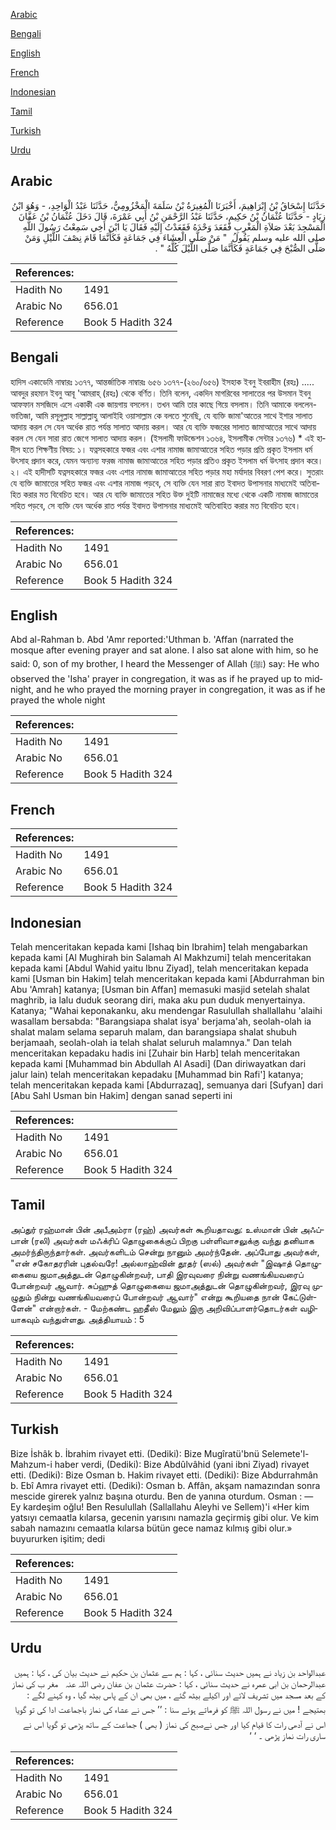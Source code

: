 [Arabic](#arabic)

[Bengali](#bengali)

[English](#english)

[French](#french)

[Indonesian](#indonesian)

[Tamil](#tamil)

[Turkish](#turkish)

[Urdu](#urdu)

## Arabic


<div dir="rtl" lang="ar" style={{fontSize:'larger',backgroundColor:'#f8f9fa',padding:20}}>
حَدَّثَنَا إِسْحَاقُ بْنُ إِبْرَاهِيمَ، أَخْبَرَنَا الْمُغِيرَةُ بْنُ سَلَمَةَ الْمَخْزُومِيُّ، حَدَّثَنَا عَبْدُ الْوَاحِدِ، - وَهُوَ ابْنُ زِيَادٍ - حَدَّثَنَا عُثْمَانُ بْنُ حَكِيمٍ، حَدَّثَنَا عَبْدُ الرَّحْمَنِ بْنُ أَبِي عَمْرَةَ، قَالَ دَخَلَ عُثْمَانُ بْنُ عَفَّانَ الْمَسْجِدَ بَعْدَ صَلاَةِ الْمَغْرِبِ فَقَعَدَ وَحْدَهُ فَقَعَدْتُ إِلَيْهِ فَقَالَ يَا ابْنَ أَخِي سَمِعْتُ رَسُولَ اللَّهِ صلى الله عليه وسلم يَقُولُ ‏ "‏ مَنْ صَلَّى الْعِشَاءَ فِي جَمَاعَةٍ فَكَأَنَّمَا قَامَ نِصْفَ اللَّيْلِ وَمَنْ صَلَّى الصُّبْحَ فِي جَمَاعَةٍ فَكَأَنَّمَا صَلَّى اللَّيْلَ كُلَّهُ ‏"‏ ‏.‏
</div>
<div style={{backgroundColor:'#f8f9fa',padding:20, marginBottom: 10}}><table> <thead> <tr> <th>References:</th> <th></th> </tr> </thead> <tbody><tr><td>Hadith No</td><td>1491</td></tr><tr><td>Arabic No</td><td>656.01</td></tr><tr><td>Reference</td><td>Book 5 Hadith 324</td></tr></tbody></table></div>

## Bengali


<div dir="ltr" lang="bn" style={{fontSize:'larger',backgroundColor:'#f8f9fa',padding:20}}>
হাদিস একাডেমি নাম্বারঃ ১৩৭৭, আন্তর্জাতিক নাম্বারঃ ৬৫৬ ১৩৭৭-(২৬০/৬৫৬) ইসহাক ইবনু ইবরাহীম (রহঃ) ..... আবদুর রহমান ইবনু আবূ 'আমরাহ্ (রহঃ) থেকে বর্ণিত। তিনি বলেন, একদিন মাগরিবের সালাতের পর উসমান ইবনু আফফান মসজিদে এসে একাকী এক জায়গায় বসলেন। তখন আমি তার কাছে গিয়ে বসলাম। তিনি আমাকে বললেন- ভাতিজা, আমি রসূলুল্লাহ সাল্লাল্লাহু আলাইহি ওয়াসাল্লাম কে বলতে শুনেছি, যে ব্যক্তি জামা'আতের সাথে ইশার সালাত আদায় করল সে যেন অর্ধেক রাত পর্যন্ত সালাত আদায় করল। আর যে ব্যক্তি ফজরের সালাত জামাআতের সাথে আদায় করল সে যেন সারা রাত জেগে সালাত আদায় করল। (ইসলামী ফাউন্ডেশন ১৩৬৪, ইসলামীক সেন্টার ১৩৭৬) * এই হাদীস হতে শিক্ষণীয় বিষয়: ১। যত্নসহকারে ফজর এবং এশার নামাজ জামাআতের সহিত পড়ার প্রতি প্রকৃত ইসলাম ধর্ম উৎসাহ প্রদান করে, যেমন অন্যান্য ফরজ নামাজ জামাআতের সহিত পড়ার প্রতিও প্রকৃত ইসলাম ধর্ম উৎসাহ প্রদান করে। ২। এই হাদীসটি যত্নসহকারে ফজর এবং এশার নামাজ জামাআতের সহিত পড়ার মহা মর্যাদার বিবরণ পেশ করে। সুতরাং যে ব্যক্তি জামাতের সহিত ফজর এবং এশার নামাজ পড়বে, সে ব্যক্তি যেন সারা রাত ইবাদত উপাসনার মাধ্যমেই অতিবাহিত করার মত বিবেচিত হবে। আর যে ব্যক্তি জামাতের সহিত উক্ত দুইটি নামাজের মধ্যে থেকে একটি নামাজ জামাতের সহিত পড়বে, সে ব্যক্তি যেন অর্ধেক রাত পর্যন্ত ইবাদত উপাসনার মাধ্যমেই অতিবাহিত করার মত বিবেচিত হবে।
</div>
<div style={{backgroundColor:'#f8f9fa',padding:20, marginBottom: 10}}><table> <thead> <tr> <th>References:</th> <th></th> </tr> </thead> <tbody><tr><td>Hadith No</td><td>1491</td></tr><tr><td>Arabic No</td><td>656.01</td></tr><tr><td>Reference</td><td>Book 5 Hadith 324</td></tr></tbody></table></div>

## English


<div dir="ltr" lang="en" style={{fontSize:'larger',backgroundColor:'#f8f9fa',padding:20}}>
Abd al-Rahman b. Abd 'Amr reported:'Uthman b. 'Affan (narrated the mosque after evening prayer and sat alone. I also sat alone with him, so he said: 0, son of my brother, I heard the Messenger of Allah (ﷺ) say: He who observed the 'Isha' prayer in congregation, it was as if he prayed up to midnight, and he who prayed the morning prayer in congregation, it was as if he prayed the whole night
</div>
<div style={{backgroundColor:'#f8f9fa',padding:20, marginBottom: 10}}><table> <thead> <tr> <th>References:</th> <th></th> </tr> </thead> <tbody><tr><td>Hadith No</td><td>1491</td></tr><tr><td>Arabic No</td><td>656.01</td></tr><tr><td>Reference</td><td>Book 5 Hadith 324</td></tr></tbody></table></div>

## French


<div dir="ltr" lang="fr" style={{fontSize:'larger',backgroundColor:'#f8f9fa',padding:20}}>

</div>
<div style={{backgroundColor:'#f8f9fa',padding:20, marginBottom: 10}}><table> <thead> <tr> <th>References:</th> <th></th> </tr> </thead> <tbody><tr><td>Hadith No</td><td>1491</td></tr><tr><td>Arabic No</td><td>656.01</td></tr><tr><td>Reference</td><td>Book 5 Hadith 324</td></tr></tbody></table></div>

## Indonesian


<div dir="ltr" lang="id" style={{fontSize:'larger',backgroundColor:'#f8f9fa',padding:20}}>
Telah menceritakan kepada kami [Ishaq bin Ibrahim] telah mengabarkan kepada kami [Al Mughirah bin Salamah Al Makhzumi] telah menceritakan kepada kami [Abdul Wahid yaitu Ibnu Ziyad], telah menceritakan kepada kami [Usman bin Hakim] telah menceritakan kepada kami [Abdurrahman bin Abu 'Amrah] katanya; [Usman bin Affan] memasuki masjid setelah shalat maghrib, ia lalu duduk seorang diri, maka aku pun duduk menyertainya. Katanya; "Wahai keponakanku, aku mendengar Rasulullah shallallahu 'alaihi wasallam bersabda: "Barangsiapa shalat isya' berjama'ah, seolah-olah ia shalat malam selama separuh malam, dan barangsiapa shalat shubuh berjamaah, seolah-olah ia telah shalat seluruh malamnya." Dan telah menceritakan kepadaku hadis ini [Zuhair bin Harb] telah menceritakan kepada kami [Muhammad bin Abdullah Al Asadi] (Dan diriwayatkan dari jalur lain) telah menceritakan kepadaku [Muhammad bin Rafi'] katanya; telah menceritakan kepada kami [Abdurrazaq], semuanya dari [Sufyan] dari [Abu Sahl Usman bin Hakim] dengan sanad seperti ini
</div>
<div style={{backgroundColor:'#f8f9fa',padding:20, marginBottom: 10}}><table> <thead> <tr> <th>References:</th> <th></th> </tr> </thead> <tbody><tr><td>Hadith No</td><td>1491</td></tr><tr><td>Arabic No</td><td>656.01</td></tr><tr><td>Reference</td><td>Book 5 Hadith 324</td></tr></tbody></table></div>

## Tamil


<div dir="ltr" lang="ta" style={{fontSize:'larger',backgroundColor:'#f8f9fa',padding:20}}>
அப்துர் ரஹ்மான் பின் அபீஅம்ரா (ரஹ்) அவர்கள் கூறியதாவது: உஸ்மான் பின் அஃப்பான் (ரலி) அவர்கள் மஃக்ரிப் தொழுகைக்குப் பிறகு பள்ளிவாசலுக்கு வந்து தனியாக அமர்ந்திருந்தார்கள். அவர்களிடம் சென்று நானும் அமர்ந்தேன். அப்போது அவர்கள், "என் சகோதரரின் புதல்வரே! அல்லாஹ்வின் தூதர் (ஸல்) அவர்கள் "இஷாத் தொழுகையை ஜமாஅத்துடன் தொழுகின்றவர், பாதி இரவுவரை நின்று வணங்கியவரைப் போன்றவர் ஆவார். சுப்ஹுத் தொழுகையை ஜமாஅத்துடன் தொழுகின்றவர், இரவு முழுதும் நின்று வணங்கியவரைப் போன்றவர் ஆவார்" என்று கூறியதை நான் கேட்டுள்ளேன்" என்றார்கள். - மேற்கண்ட ஹதீஸ் மேலும் இரு அறிவிப்பாளர்தொடர்கள் வழியாகவும் வந்துள்ளது. அத்தியாயம் : 5
</div>
<div style={{backgroundColor:'#f8f9fa',padding:20, marginBottom: 10}}><table> <thead> <tr> <th>References:</th> <th></th> </tr> </thead> <tbody><tr><td>Hadith No</td><td>1491</td></tr><tr><td>Arabic No</td><td>656.01</td></tr><tr><td>Reference</td><td>Book 5 Hadith 324</td></tr></tbody></table></div>

## Turkish


<div dir="ltr" lang="tr" style={{fontSize:'larger',backgroundColor:'#f8f9fa',padding:20}}>
Bize İshâk b. İbrahim rivayet etti. (Dediki): Bize Mugîratü'bnü Selemete'l-Mahzum-i haber verdi, (Dediki): Bize Abdûlvâhid (yani ibni Ziyad) rivayet etti. (Dediki): Bize Osman b. Hakim rivayet etti. (Dediki): Bize Abdurrahmân b. Ebî Amra rivayet etti. (Dediki): Osman b. Affân, akşam namazından sonra mescide girerek yalnız başına oturdu. Ben de yanına oturdum. Osman : — Ey kardeşim oğlu! Ben Resulullah (Sallallahu Aleyhi ve Sellem)'i «Her kim yatsıyı cemaatla kılarsa, gecenin yarısını namazla geçirmiş gibi olur. Ve kim sabah namazını cemaatla kılarsa bütün gece namaz kılmış gibi olur.» buyururken işitim; dedi
</div>
<div style={{backgroundColor:'#f8f9fa',padding:20, marginBottom: 10}}><table> <thead> <tr> <th>References:</th> <th></th> </tr> </thead> <tbody><tr><td>Hadith No</td><td>1491</td></tr><tr><td>Arabic No</td><td>656.01</td></tr><tr><td>Reference</td><td>Book 5 Hadith 324</td></tr></tbody></table></div>

## Urdu


<div dir="rtl" lang="ur" style={{fontSize:'larger',backgroundColor:'#f8f9fa',padding:20}}>
عبدالواحد بن زیاد نے ہمیں حدیث سنائی ، کہا : ہم سے عثمان بن حکیم نے حدیث بیان کی ، کہا : ہمیں عبدالرحمان بن ابی عمرہ نے حدیث سنائی ، کہا : حضرت عثمان بن عفان ‌رضی ‌اللہ ‌عنہ ‌ ‌ مغر ب کی نماز کے بعد مسجد میں تشریف لائے اور اکیلے بیٹھ گئے ، میں بھی ان کے پاس بیٹھ گیا ، وہ کہنے لگے : بھتیجے ! میں نے رسول اللہ ﷺ کو فرماتے ہوئے سنا : ’’ جس نے عشاء کی نماز باجماعت ادا کی تو گویا اس نے آدھی رات کا قیام کیا اور جس نےصبح کی نماز ( بھی ) جماعت کے ساتھ پڑھی تو گویا اس نے ساری رات نماز پڑھی ۔ ‘ ‘
</div>
<div style={{backgroundColor:'#f8f9fa',padding:20, marginBottom: 10}}><table> <thead> <tr> <th>References:</th> <th></th> </tr> </thead> <tbody><tr><td>Hadith No</td><td>1491</td></tr><tr><td>Arabic No</td><td>656.01</td></tr><tr><td>Reference</td><td>Book 5 Hadith 324</td></tr></tbody></table></div>